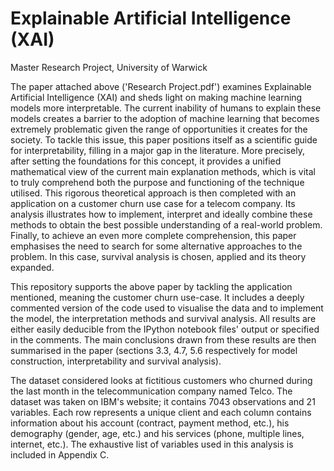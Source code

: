 # Explainable Artificial Intelligence (XAI)
Master Research Project, University of Warwick 

The paper attached above ('Research Project.pdf') examines Explainable Artificial Intelligence (XAI) and sheds light on making machine learning models more interpretable. The current inability of humans to explain these models creates a barrier to the adoption of machine learning that becomes extremely problematic given the range of opportunities it creates for the society. To tackle this issue, this paper positions itself as a scientific guide for interpretability, filling in a major gap in the literature. More precisely, after setting the foundations for this concept, it provides a unified mathematical view of the current main explanation methods, which is vital to truly comprehend both the purpose and functioning of the technique utilised. This rigorous theoretical approach is then completed with an application on a customer churn use case for a telecom company. Its analysis illustrates how to implement, interpret and ideally combine these methods to obtain the best possible understanding of a real-world problem. Finally, to achieve an even more complete comprehension, this paper emphasises the need to search for some alternative approaches to the problem. In this case, survival analysis is chosen, applied and its theory expanded. 

This repository supports the above paper by tackling the application mentioned, meaning the customer churn use-case. It includes a deeply commented version of the code used to visualise the data and to implement the model, the interpretation methods and survival analysis. All results are either easily deducible from the IPython notebook files' output or specified in the comments. The main conclusions drawn from these results are then summarised in the paper (sections 3.3, 4.7, 5.6 respectively for model construction, interpretability and survival analysis).

The dataset considered looks at fictitious customers who churned during the last month in the telecommunication company named Telco. The dataset was taken on IBM's website; it contains 7043 observations and 21 variables. Each row represents a unique client and each column contains information about his account (contract, payment method, etc.), his demography (gender, age, etc.) and his services (phone, multiple lines, internet, etc.). The exhaustive list of variables used in this analysis is included in Appendix C. 

